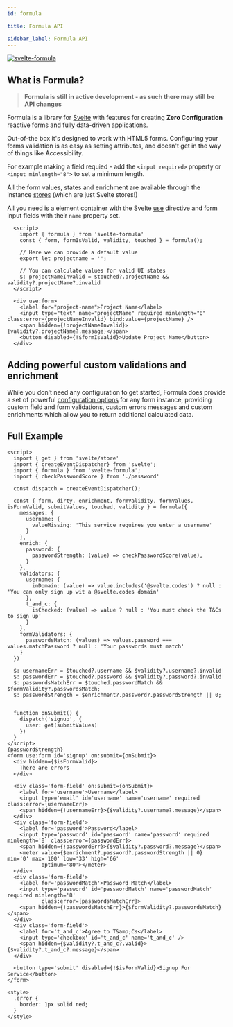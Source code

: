 ```yaml
---
id: formula

title: Formula API

sidebar_label: Formula API
---
```


[![svelte-formula](https://img.shields.io/npm/v/svelte-formula?label=svelte-formula)](https://www.npmjs.com/package/svelte-formula)

## What is Formula?

> **Formula is still in active development - as such there may still be API changes**

Formula is a library for [Svelte](https://svelte.dev) with features for creating **Zero Configuration** reactive forms
and fully data-driven applications.

Out-of-the box it's designed to work with HTML5 forms. Configuring your forms validation is as easy as setting
attributes, and doesn't get in the way of things like Accessibility.

For example making a field requied - add the `<input required>` property or `<input minlength="8">` to set a minimum
length.

All the form values, states and enrichment are available through the instance [stores](stores/stores.md) (which are just
Svelte stores!)

All you need is a element container with the Svelte [use](https://svelte.dev/docs#use_action) directive and form input
fields with their `name` property set.

```svelte
  <script>
    import { formula } from 'svelte-formula'
    const { form, formIsValid, validity, touched } = formula();

    // Here we can provide a default value
    export let projectname = '';

    // You can calculate values for valid UI states
    $: projectNameInvalid = $touched?.projectName && validity?.projectName?.invalid
  </script>

  <div use:form>
    <label for="project-name">Project Name</label>
    <input type="text" name="projectName" required minlength="8" class:error={projectNameInvalid} bind:value={projectName} />
    <span hidden={!projectNameInvalid}>{validity?.projectName?.message}</span>
    <button disabled={!$formIsValid}>Update Project Name</button>
  </div>
```

## Adding powerful custom validations and enrichment

While you don't need any configuration to get started, Formula does provide a set of
powerful [configuration options](options.md) for any form instance, providing custom field and form validations, custom
errors messages and custom enrichments which allow you to return additional calculated data.

## Full Example

```svelte
<script>
  import { get } from 'svelte/store'
  import { createEventDispatcher} from 'svelte';
  import { formula } from 'svelte-formula';
  import { checkPasswordScore } from './password'

  const dispatch = createEventDispatcher();

  const { form, dirty, enrichment, formValidity, formValues, isFormValid, submitValues, touched, validity } = formula({
    messages: {
      username: {
        valueMissing: 'This service requires you enter a username'
      }
    },
    enrich: {
      password: {
        passwordStrength: (value) => checkPasswordScore(value),
      }
    },
    validators: {
      username: {
        inDomain: (value) => value.includes('@svelte.codes') ? null : 'You can only sign up wit a @svelte.codes domain'
      },
      t_and_c: {
        isChecked: (value) => value ? null : 'You must check the T&Cs to sign up'
      }
    },
    formValidators: {
      passwordsMatch: (values) => values.password === values.matchPassword ? null : 'Your passwords must match'
    }
  })

  $: usernameErr = $touched?.username && $validity?.username?.invalid
  $: passwordErr = $touched?.password && $validity?.password?.invalid
  $: passwordsMatchErr = $touched.passwordMatch && $formValidity?.passwordsMatch;
  $: passwordStrength = $enrichment?.password?.passwordStrength || 0;


  function onSubmit() {
    dispatch('signup', {
      user: get(submitValues)
    })
  }
</script>
{passwordStrength}
<form use:form id='signup' on:submit={onSubmit}>
  <div hidden={$isFormValid}>
    There are errors
  </div>

  <div class='form-field' on:submit={onSubmit}>
    <label for='username'>Username</label>
    <input type='email' id='username' name='username' required class:error={usernameErr}>
    <span hidden={!usernameErr}>{$validity?.username?.message}</span>
  </div>
  <div class='form-field'>
    <label for='password'>Password</label>
    <input type='password' id='password' name='password' required minlength='8' class:error={passwordErr}>
    <span hidden={!passwordErr}>{$validity?.password?.message}</span>
    <meter value={$enrichment?.password?.passwordStrength || 0} min='0' max='100' low='33' high='66'
           optimum='80'></meter>
  </div>
  <div class='form-field'>
    <label for='passwordMatch'>Password Match</label>
    <input type='password' id='passwordMatch' name='passwordMatch' required minlength='8'
           class:error={passwordsMatchErr}>
    <span hidden={!passwordsMatchErr}>{$formValidity?.passwordsMatch}</span>
  </div>
  <div class='form-field'>
    <label for='t_and_c'>Agree to T&amp;Cs</label>
    <input type='checkbox' id='t_and_c' name='t_and_c' />
    <span hidden={$validity?.t_and_c?.valid}>{$validity?.t_and_c?.message}</span>
  </div>

  <button type='submit' disabled={!$isFormValid}>Signup For Service</button>
</form>

<style>
  .error {
    border: 1px solid red;
  }
</style>

```
